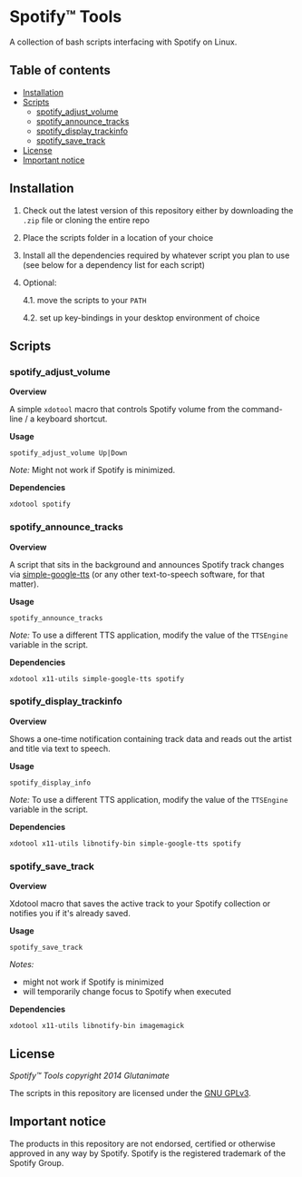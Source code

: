 # Spotify™ Tools

A collection of bash scripts interfacing with Spotify on Linux.

## Table of contents

<!-- MarkdownTOC -->

- [Installation](#installation)
- [Scripts](#scripts)
    - [spotify_adjust_volume](#spotify_adjust_volume)
    - [spotify_announce_tracks](#spotify_announce_tracks)
    - [spotify_display_trackinfo](#spotify_display_trackinfo)
    - [spotify_save_track](#spotify_save_track)
- [License](#license)
- [Important notice](#important-notice)

<!-- /MarkdownTOC -->

## Installation


1. Check out the latest version of this repository either by downloading the `.zip` file or cloning the entire repo

2. Place the scripts folder in a location of your choice 

3. Install all the dependencies required by whatever script you plan to use (see below for a dependency list for each script)

4. Optional:

    4.1. move the scripts to your `PATH`

    4.2. set up key-bindings in your desktop environment of choice


## Scripts

### spotify_adjust_volume

**Overview**

A simple `xdotool` macro that controls Spotify volume from the command-line / a keyboard shortcut.

**Usage**

    spotify_adjust_volume Up|Down

*Note:* Might not work if Spotify is minimized.

**Dependencies**

    xdotool spotify

### spotify_announce_tracks

**Overview**

A script that sits in the background and announces Spotify track changes via [simple-google-tts](https://github.com/Glutanimate/simple-google-tts) (or any other text-to-speech software, for that matter).

**Usage**

    spotify_announce_tracks

*Note:* To use a different TTS application, modify the value of the `TTSEngine` variable in the script.

**Dependencies**

    xdotool x11-utils simple-google-tts spotify

### spotify_display_trackinfo

**Overview**

Shows a one-time notification containing track data and reads out the artist and title via text to speech.

**Usage**

    spotify_display_info

*Note:* To use a different TTS application, modify the value of the `TTSEngine` variable in the script.

**Dependencies**

    xdotool x11-utils libnotify-bin simple-google-tts spotify

### spotify_save_track

**Overview**

Xdotool macro that saves the active track to your Spotify collection or notifies you if it's already saved.

**Usage**

    spotify_save_track

*Notes:* 

- might not work if Spotify is minimized
- will temporarily change focus to Spotify when executed

**Dependencies**

    xdotool x11-utils libnotify-bin imagemagick

## License

*Spotify™ Tools copyright 2014 Glutanimate*

The scripts in this repository are licensed under the [GNU GPLv3](http://www.gnu.de/documents/gpl-3.0.en.html).

## Important notice

The products in this repository are not endorsed, certified or otherwise approved in any way by Spotify. Spotify is the registered trademark of the Spotify Group.